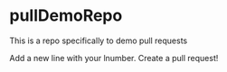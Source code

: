 # pullDemoRepo
This is a repo specifically to demo pull requests

Add a new line with your lnumber. Create a pull request!
